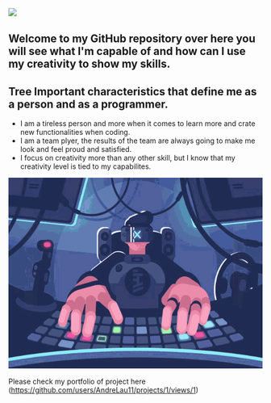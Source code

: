 ![](./ANDRELAU.png)

## Welcome to my GitHub repository over here you will see what I'm capable of and how can I use my creativity to show my skills.

## Tree Important characteristics that define me as a person and as a programmer.

- I am a tireless person and more when it comes to learn more and crate new functionalities when coding.
- I am a team  plyer, the results of the team are always going to make me look and feel proud and satisfied.
- I focus on creativity more than any other skill, but I know that my creativity level is tied to my capabilites.
  
![](./images/gaming-gif.gif)

Please check my portfolio of project here (https://github.com/users/AndreLau11/projects/1/views/1)
